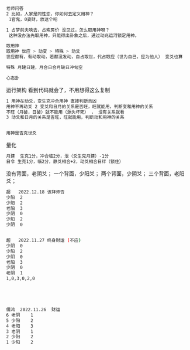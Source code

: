

```sh
老师问答
2 比如，人家是同性恋，你如何去定义用神？
 1官鬼，0妻财，放这个吧

1 占梦前夫唤去，占索房价 没见过，怎么取用神呀？
 这种没办法先取用神，只能得出卦象之后，通过动兆运河锁定用神。

```







```sh
取用神
取用神 世应 > 动变	> 特殊 > 动爻
世应都有，有动取动，若都没发动，自占取世，代占取应（世为自己，应为他人） 变爻也算

特殊 月建日建，月合日合月破日冲旬空

心态卦


```



运行架构	看到代码就会了，不用想得这么复制

```sh
1 用神在动爻，变生克冲合用神	直接判断吉凶
用神不再动爻 2 变爻和日月的关系是否旺，旺就能用，判断变和用神的关系
不旺（月破，日破）就不能用（源头坏死） ， 没有关系就看
3 动爻和日月的关系是否旺，旺就能用，判断动和用神的关系


用神是否克世爻
```



量化

```sh
月建	生克1分，冲合临2分，泄（爻生克月建）-1分
日令 生克1分，临2分，静爻相合+2，动爻相合日绊（锁住）
```





















没有背面，老阴爻；
一个背面，少阳爻；
两个背面，少阴爻；
三个背面，老阳爻；

```sh
超	2022.12.18 该拜师否
少阳	2
少阳	2
老阳	3
少阴	0
少阳	2
少阴	0


超	2022.11.27 终身财运 (不应)
少阴	0
少阳	2
少阴	0
老阳	3
少阴	0
老阴	1
1,0,3,0,2,0





儒鸿	2022.11.26	财运
6 老阴	1
5 少阳	2
4 老阳	3
3 老阴	1
2 少阳	2
1 少阳	2


```

